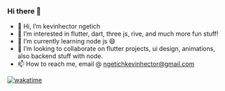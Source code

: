 ### Hi there 👋
- 👋 Hi, I’m kevinhector ngetich
- 👀 I’m interested in flutter, dart, three js, rive, and much more fun stuff!
- 🌱 I’m currently learning node js 😄
- 💞️ I’m looking to collaborate on flutter projects, ui design, animations, also backend stuff with node.
- 📫 How to reach me, email @ ngetichkevinhector@gmail.com

[![wakatime](https://wakatime.com/badge/user/b38a6b86-3bb2-4449-825c-d2db67afb371.svg)](https://wakatime.com/@b38a6b86-3bb2-4449-825c-d2db67afb371)

<!--
**kevinhectorngetich/kevinhectorngetich** is a ✨ _special_ ✨ repository because its `README.md` (this file) appears on your GitHub profile.



- 🔭 I’m currently working on ...
- 🌱 I’m currently learning ...
- 👯 I’m looking to collaborate on ...
- 🤔 I’m looking for help with ...
- 💬 Ask me about ...
- 📫 How to reach me: ...
- 😄 Pronouns: ...
- ⚡ Fun fact: ...
-->
